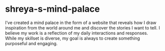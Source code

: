 # shreya-s-mind-palace
I’ve created a mind palace in the form of a website that reveals how I draw inspiration from the world around me and discover the stories I want to tell. I believe my work is a reflection of my daily interactions and responses. While my skillset is diverse, my goal is always to create something purposeful and engaging. 
